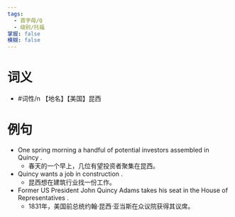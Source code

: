 ```yaml
---
tags:
  - 首字母/Q
  - 级别/托福
掌握: false
模糊: false
---
```

# 词义
- #词性/n  【地名】【美国】昆西
# 例句
- One spring morning a handful of potential investors assembled in Quincy .
	- 春天的一个早上，几位有望投资者聚集在昆西。
- Quincy wants a job in construction .
	- 昆西想在建筑行业找一份工作。
- Former US President John Quincy Adams takes his seat in the House of Representatives .
	- 1831年，美国前总统约翰·昆西·亚当斯在众议院获得其议席。

